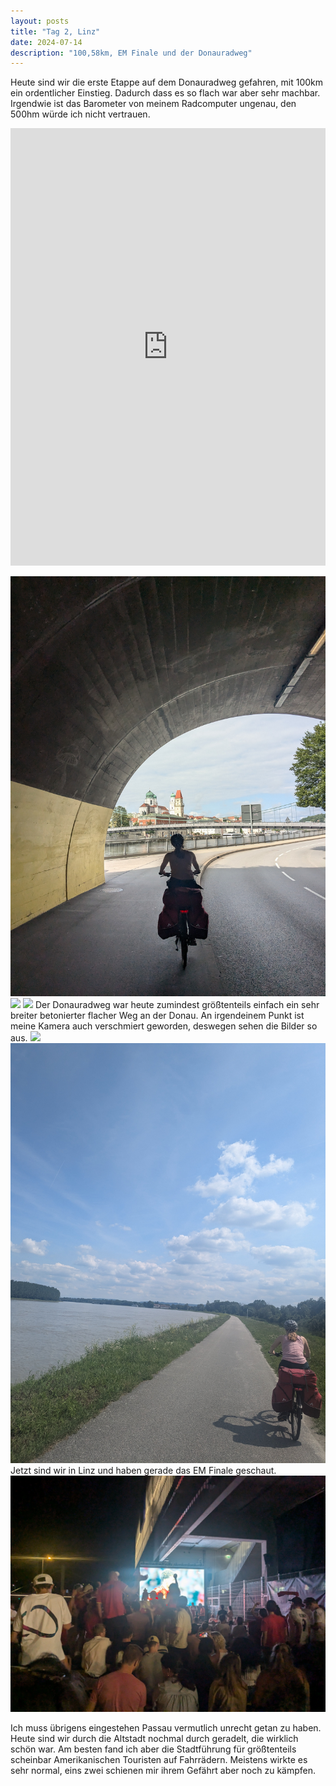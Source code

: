 ```yaml
---
layout: posts
title: "Tag 2, Linz"
date: 2024-07-14
description: "100,58km, EM Finale und der Donauradweg"
---
```

Heute sind wir die erste Etappe auf dem Donauradweg gefahren, mit 100km ein ordentlicher Einstieg. Dadurch dass es so flach war aber sehr machbar. Irgendwie ist das Barometer von meinem Radcomputer ungenau, den 500hm würde ich nicht vertrauen.
<iframe src="https://www.komoot.com/de-de/tour/1710007467/embed?share_token=axXadjBGZfGBt6462w2bIQq2otaGuyRvVAJ0VL6mKjPeYpYwoQ&profile=1" width="100%" height="700" frameborder="0" scrolling="no"></iframe>

![](/assets/images/PXL_20240714_080114792.jpg)
![](/assets/images/PXL_20240714_082233970.jpg)
![](/assets/images/PXL_20240714_093020388.MP.jpg)
Der Donauradweg war heute zumindest  größtenteils einfach ein sehr breiter betonierter flacher Weg an der Donau.
An irgendeinem Punkt ist meine Kamera auch verschmiert geworden, deswegen sehen die Bilder so aus.
![](/assets/images/PXL_20240714_110416279.jpg)
![](/assets/images/PXL_20240714_132251818.jpg)
Jetzt sind wir in Linz und haben gerade das EM Finale geschaut.
![](/assets/images/PXL_20240714_205413722.jpg)

Ich muss übrigens eingestehen Passau vermutlich unrecht getan zu haben. Heute sind wir durch die Altstadt nochmal durch geradelt, die wirklich schön war. Am besten fand ich aber die Stadtführung für größtenteils scheinbar Amerikanischen Touristen auf Fahrrädern. Meistens wirkte es sehr normal, eins zwei schienen mir ihrem Gefährt aber noch zu kämpfen.
